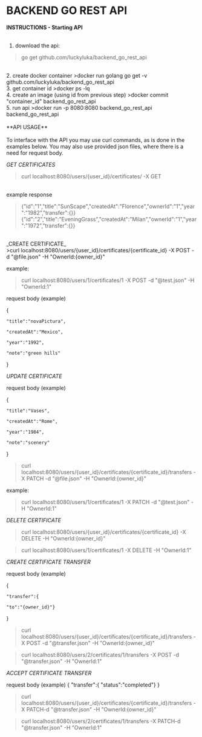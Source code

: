 # BACKEND GO REST API

**INSTRUCTIONS - Starting API**<br/>
<br/>

1. download the api:

>go get github.com/luckyluka/backend_go_rest_api
<br/>
2. create docker container
>docker run golang go get -v github.com/luckyluka/backend_go_rest_api
<br/>
3. get container id
>docker ps -lq
<br/>
4. create an image (using id from previous step)
>docker commit "container_id" backend_go_rest_api
<br/>
5. run api
>docker run -p 8080:8080 backend_go_rest_api backend_go_rest_api

<br/>
<br/>
**API USAGE**
<br/>
<br/>
To interface with the API you may use curl commands, as is done in the examples below.
You may also use provided json files, where there is a need for request body.
<br/>

_GET CERTIFICATES_
<br/>
>curl localhost:8080/users/{user_id}/certificates/ -X GET
<br/>
example response

>{"id":"1","title":"SunScape","createdAt":"Florence","ownerId":"1","year":"1982","transfer":{}}
>{"id":"2","title":"EveningGrass","createdAt":"Milan","ownerId":"1","year":"1972","transfer":{}}


<br/>
_CREATE CERTIFICATE_
<br/>
>curl localhost:8080/users/{user_id}/certificates/{certificate_id} -X POST -d "@file.json" -H "OwnerId:{owner_id}"

example:

>curl localhost:8080/users/1/certificates/1 -X POST -d "@test.json" -H "OwnerId:1"

request body (example)

{
    
    "title":"novaPictura",
    
    "createdAt":"Mexico",
   
    "year":"1992",
   
    "note":"green hills"

}





_UPDATE CERTIFICATE_

request body (example)

{

    "title":"Vases",
    
    "createdAt":"Rome",
   
    "year":"1984",
    
    "note":"scenery"

}


>curl localhost:8080/users/{user_id}/certificates/{certificate_id}/transfers -X PATCH -d "@file.json" -H "OwnerId:{owner_id}"

example:

>curl localhost:8080/users/1/certificates/1 -X PATCH -d "@test.json" -H "OwnerId:1"


_DELETE CERTIFICATE_


>curl localhost:8080/users/{user_id}/certificates/{certificate_id} -X DELETE -H "OwnerId:{owner_id}"

>curl localhost:8080/users/1/certificates/1 -X DELETE -H "OwnerId:1"


_CREATE CERTIFICATE TRANSFER_

request body (example)

{

    "transfer":{
    
    "to":"{owner_id}"}

}

>curl localhost:8080/users/{user_id}/certificates/{certificate_id}/transfers -X POST -d "@transfer.json" -H "OwnerId:{owner_id}"

>curl localhost:8080/users/2/certificates/1/transfers -X POST -d "@transfer.json" -H "OwnerId:1"


_ACCEPT CERTIFICATE TRANSFER_

request body (example)
{
    "transfer":{
    "status":"completed"}
}

>curl localhost:8080/users/{user_id}/certificates/{certificate_id}/transfers -X PATCH-d "@transfer.json" -H "OwnerId:{owner_id}"

>curl localhost:8080/users/2/certificates/1/transfers -X PATCH-d "@transfer.json" -H "OwnerId:1"





